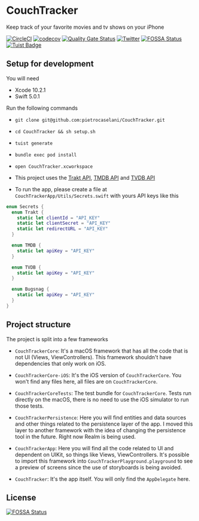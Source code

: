 CouchTracker
===

Keep track of your favorite movies and tv shows on your iPhone

[![CircleCI](https://circleci.com/gh/pietrocaselani/CouchTracker.svg?style=svg)](https://circleci.com/gh/pietrocaselani/CouchTracker)
[![codecov](https://codecov.io/gh/pietrocaselani/CouchTracker/branch/master/graph/badge.svg)](https://codecov.io/gh/pietrocaselani/CouchTracker)
[![Quality Gate Status](https://sonarcloud.io/api/project_badges/measure?project=io.github.pietrocaselani.couchtracker&metric=alert_status)](https://sonarcloud.io/dashboard?id=io.github.pietrocaselani.couchtracker)
[![Twitter](https://img.shields.io/badge/twitter-@pietropc-red.svg?style=flat)](https://twitter.com/pietropc_)
[![FOSSA Status](https://app.fossa.io/api/projects/git%2Bgithub.com%2Fpietrocaselani%2FCouchTracker.svg?type=shield)](https://app.fossa.io/projects/git%2Bgithub.com%2Fpietrocaselani%2FCouchTracker?ref=badge_shield)
[![Tuist Badge](https://img.shields.io/badge/powered%20by-Tuist-green.svg?longCache=true)](https://github.com/tuist)

## Setup for development

You will need

* Xcode 10.2.1
* Swift 5.0.1

Run the following commands

* `git clone git@github.com:pietrocaselani/CouchTracker.git`

* `cd CouchTracker && sh setup.sh`

* `tuist generate`

* `bundle exec pod install`

* `open CouchTracker.xcworkspace`

* This project uses the [Trakt API](https://trakt.docs.apiary.io/), [TMDB API](https://developers.themoviedb.org/3/getting-started) and [TVDB API](https://api.thetvdb.com/swagger)

* To run the app, please create a file at `CouchTrackerApp/Utils/Secrets.swift` with yours API keys like this

```swift
enum Secrets {
  enum Trakt {
    static let clientId = "API_KEY"
    static let clientSecret = "API_KEY"
    static let redirectURL = "API_KEY"
  }

  enum TMDB {
    static let apiKey = "API_KEY"
  }

  enum TVDB {
    static let apiKey = "API_KEY"
  }

  enum Bugsnag {
    static let apiKey = "API_KEY"
  }
}
```

## Project structure

The project is split into a few frameworks

* `CouchTrackerCore`: It's a macOS framework that has all the code that is not UI (Views, ViewControllers). This framework shouldn't have dependencies that only work on iOS.

* `CouchTrackerCore-iOS`: It's the iOS version of `CouchTrackerCore`. You won't find any files here, all files are on `CouchTrackerCore`.

* `CouchTrackerCoreTests`: The test bundle for `CouchTrackerCore`. Tests run directly on the macOS, there is no need to use the iOS simulator to run those tests.

* `CouchTrackerPersistence`: Here you will find entities and data sources and other things related to the persistence layer of the app. I moved this layer to another framework with the idea of changing the persistence tool in the future. Right now Realm is being used.

* `CouchTrackerApp`: Here you will find all the code related to UI and dependent on UIKit, so things like Views, ViewControllers. It's possible to import this framework into `CouchTrackerPlayground.playground` to see a preview of screens since the use of storyboards is being avoided.

* `CouchTracker`: It's the app itself. You will only find the `AppDelegate` here.


## License
[![FOSSA Status](https://app.fossa.io/api/projects/git%2Bgithub.com%2Fpietrocaselani%2FCouchTracker.svg?type=large)](https://app.fossa.io/projects/git%2Bgithub.com%2Fpietrocaselani%2FCouchTracker?ref=badge_large)
